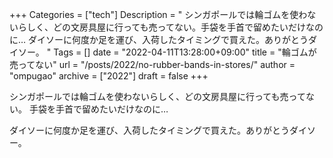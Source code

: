 +++
Categories = ["tech"]
Description = " シンガポールでは輪ゴムを使わないらしく、どの文房具屋に行っても売ってない。手袋を手首で留めたいだけなのに…  ダイソーに何度か足を運び、入荷したタイミングで買えた。ありがとうダイソー。 "
Tags = []
date = "2022-04-11T13:28:00+09:00"
title = "輪ゴムが売ってない"
url = "/posts/2022/no-rubber-bands-in-stores/"
author = "ompugao"
archive = ["2022"]
draft = false
+++

<body>
<p>シンガポールでは輪ゴムを使わないらしく、どの文房具屋に行っても売ってない。
手袋を手首で留めたいだけなのに…</p>

<p>ダイソーに何度か足を運び、入荷したタイミングで買えた。ありがとうダイソー。</p>

</body>
